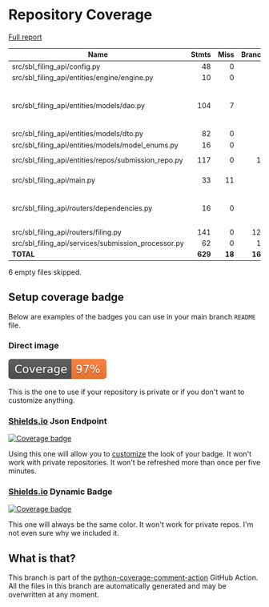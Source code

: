 # Repository Coverage

[Full report](https://htmlpreview.github.io/?https://github.com/cfpb/sbl-filing-api/blob/python-coverage-comment-action-data/htmlcov/index.html)

| Name                                                    |    Stmts |     Miss |   Branch |   BrPart |   Cover |   Missing |
|-------------------------------------------------------- | -------: | -------: | -------: | -------: | ------: | --------: |
| src/sbl\_filing\_api/config.py                          |       48 |        0 |        8 |        1 |     98% |    13->17 |
| src/sbl\_filing\_api/entities/engine/engine.py          |       10 |        0 |        0 |        0 |    100% |           |
| src/sbl\_filing\_api/entities/models/dao.py             |      104 |        7 |        0 |        0 |     93% |34, 50, 69, 84, 104, 119, 134 |
| src/sbl\_filing\_api/entities/models/dto.py             |       82 |        0 |        0 |        0 |    100% |           |
| src/sbl\_filing\_api/entities/models/model\_enums.py    |       16 |        0 |        0 |        0 |    100% |           |
| src/sbl\_filing\_api/entities/repos/submission\_repo.py |      117 |        0 |       18 |        2 |     99% |63->65, 70->72 |
| src/sbl\_filing\_api/main.py                            |       33 |       11 |        2 |        0 |     69% |26-31, 35-39 |
| src/sbl\_filing\_api/routers/dependencies.py            |       16 |        0 |        8 |        2 |     92% |12->exit, 18->exit |
| src/sbl\_filing\_api/routers/filing.py                  |      141 |        0 |      120 |        0 |    100% |           |
| src/sbl\_filing\_api/services/submission\_processor.py  |       62 |        0 |       12 |        0 |    100% |           |
|                                               **TOTAL** |  **629** |   **18** |  **168** |    **5** | **97%** |           |

6 empty files skipped.


## Setup coverage badge

Below are examples of the badges you can use in your main branch `README` file.

### Direct image

[![Coverage badge](https://raw.githubusercontent.com/cfpb/sbl-filing-api/python-coverage-comment-action-data/badge.svg)](https://htmlpreview.github.io/?https://github.com/cfpb/sbl-filing-api/blob/python-coverage-comment-action-data/htmlcov/index.html)

This is the one to use if your repository is private or if you don't want to customize anything.

### [Shields.io](https://shields.io) Json Endpoint

[![Coverage badge](https://img.shields.io/endpoint?url=https://raw.githubusercontent.com/cfpb/sbl-filing-api/python-coverage-comment-action-data/endpoint.json)](https://htmlpreview.github.io/?https://github.com/cfpb/sbl-filing-api/blob/python-coverage-comment-action-data/htmlcov/index.html)

Using this one will allow you to [customize](https://shields.io/endpoint) the look of your badge.
It won't work with private repositories. It won't be refreshed more than once per five minutes.

### [Shields.io](https://shields.io) Dynamic Badge

[![Coverage badge](https://img.shields.io/badge/dynamic/json?color=brightgreen&label=coverage&query=%24.message&url=https%3A%2F%2Fraw.githubusercontent.com%2Fcfpb%2Fsbl-filing-api%2Fpython-coverage-comment-action-data%2Fendpoint.json)](https://htmlpreview.github.io/?https://github.com/cfpb/sbl-filing-api/blob/python-coverage-comment-action-data/htmlcov/index.html)

This one will always be the same color. It won't work for private repos. I'm not even sure why we included it.

## What is that?

This branch is part of the
[python-coverage-comment-action](https://github.com/marketplace/actions/python-coverage-comment)
GitHub Action. All the files in this branch are automatically generated and may be
overwritten at any moment.